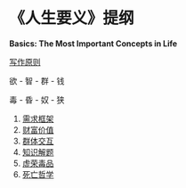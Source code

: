 # 《人生要义》提纲

**Basics: The Most Important Concepts in Life**

[写作原则](./0-principle)

欲 - 智 - 群 - 钱

毒 - 昏 - 奴 - 狭

1. [需求框架](./1-desires)
1. [财富价值](./2-fortune)
1. [群体交互](./3-society)
1. [知识解题](./4-intelligence)
1. [虚荣毒品](./5-drugs)
1. [死亡哲学](./6-death)